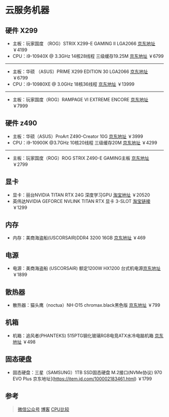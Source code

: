 # 云服务机器

## 硬件 X299
- 主板：玩家国度 （ROG）STRIX X299-E GAMING II LGA2066 [京东地址](https://item.jd.com/100005292917.html) ￥4199
- CPU：i9-10940X @ 3.3GHz 14核28线程 三级缓存19.25M [京东地址](https://item.jd.com/100005206509.html) ￥6799


---

- 主板：华硕 （ASUS）PRIME X299 EDITION 30 LGA2066 [京东地址](https://item.jd.com/100009390626.html) ￥6799
- CPU：i9-10980XE @ 3.0GHz 18核36线程 [京东地址](https://item.jd.com/100009217918.html) ￥13999
---
- 主板：玩家国度（ROG）RAMPAGE VI EXTREME ENCORE [京东地址](https://item.jd.com/100009390630.html) ￥7999

## 硬件 z490
- 主板：华硕（ASUS）ProArt Z490-Creator 10G [京东地址](https://item.jd.com/100012956250.html) ￥3999
- CPU：i9-10900K @3.7GHz 10核20线程 三级缓存20M [京东地址](https://item.jd.com/100011978524.html) ￥4299
---
- 主板：玩家国度（ROG）ROG STRIX Z490-E GAMING主板 [京东地址](https://item.jd.com/100012943470.html) ￥2799

## 显卡
- 显卡：丽台NVIDIA TITAN RTX 24G 深度学习GPU [淘宝地址](https://detail.tmall.com/item.htm?id=586357625942) ￥20520
- 英伟达NVIDIA GEFORCE NVLINK TITAN RTX 显卡 3-SLOT [淘宝链接](https://detail.tmall.com/item.htm?id=622734696408) ￥1299

## 内存
- 内存：美商海盗船(USCORSAIR)DDR4 3200 16GB [京东地址](https://item.jd.com/7706381.html) ￥469

## 电源
- 电源：美商海盗船 (USCORSAIR) 额定1200W HX1200 台式机电源[京东地址](https://item.jd.com/5084738.html) ￥1899

## 散热器
- 散热器：猫头鹰（noctua）NH-D15 chromax.black黑色版 [京东地址](https://item.jd.com/100011725316.html) ￥799

## 机箱
- 机箱：追风者(PHANTEKS) 515PTG钢化玻璃RGB电竞ATX水冷电脑机箱 [京东地址](https://item.jd.com/1304106.html) ￥498


## 固态硬盘
- 固态硬盘：三星（SAMSUNG）1TB SSD固态硬盘 M.2接口(NVMe协议) 970 EVO Plus 京东地址](https://item.jd.com/100002183461.html) ￥1799


## 参考
> [微信公众号](https://mp.weixin.qq.com/s/Vx0whinKu1wI3iHQKDKqZQ)
> [博客](https://towardsdatascience.com/creating-my-first-deep-learning-data-science-workstation-bd39c2f687e2)
> [CPU比较](http://detail.zol.com.cn/ProductComp_param_1233485-1295319-1298993-1307608.html)